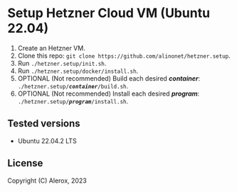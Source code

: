 # Setup Hetzner Cloud VM (Ubuntu 22.04)
1. Create an Hetzner VM.
2. Clone this repo: ``git clone https://github.com/alinonet/hetzner.setup``.
3. Run ``./hetzner.setup/init.sh``.
4. Run ``./hetzner.setup/docker/install.sh``.
5. OPTIONAL (Not recommended) Build each desired ***container***: ``./hetzner.setup/``***``container``***``/build.sh``.
6. OPTIONAL (Not recommended) Install each desired ***program***: ``./hetzner.setup/``***``program``***``/install.sh``.
## Tested versions
- Ubuntu 22.04.2 LTS
## License
Copyright (C) Alerox, 2023
